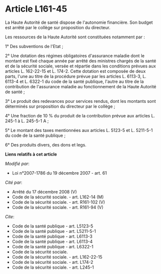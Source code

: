 # Article L161-45

La Haute Autorité de santé dispose de l'autonomie financière. Son budget est arrêté par le collège sur proposition du
directeur. 

Les ressources de la Haute Autorité sont constituées notamment par : 

1° Des subventions de l'Etat ; 

2° Une dotation des régimes obligatoires d'assurance maladie dont le montant est fixé chaque année par arrêté des ministres
chargés de la santé et de la sécurité sociale, versée et répartie dans les conditions prévues aux articles L. 162-22-15 et L.
174-2. Cette dotation est composée de deux parts, l'une au titre de la procédure prévue par les articles L. 6113-3, L. 6113-4
et L. 6322-1 du code de la santé publique, l'autre au titre de la contribution de l'assurance maladie au fonctionnement de la
Haute Autorité de santé ; 

3° Le produit des redevances pour services rendus, dont les montants sont déterminés sur proposition du directeur par le
collège ; 

4° Une fraction de 10 % du produit de la contribution prévue aux articles L. 245-1 à L. 245-5-1 A ; 

5° Le montant des taxes mentionnées aux articles L. 5123-5 et L. 5211-5-1 du code de la santé publique ; 

6° Des produits divers, des dons et legs.

**Liens relatifs à cet article**

_Modifié par_:

  - Loi n°2007-1786 du 19 décembre 2007 - art. 61

_Cité par_:

  - Arrêté du 17 décembre 2008 (V)
  - Code de la sécurité sociale. - art. L162-14 (M)
  - Code de la sécurité sociale. - art. R161-102 (V)
  - Code de la sécurité sociale. - art. R161-94 (V)

_Cite_:

  - Code de la santé publique - art. L5123-5
  - Code de la santé publique - art. L5211-5-1
  - Code de la santé publique - art. L6113-3
  - Code de la santé publique - art. L6113-4
  - Code de la santé publique - art. L6322-1
  - Code de la sécurité sociale.
  - Code de la sécurité sociale. - art. L162-22-15
  - Code de la sécurité sociale. - art. L174-2
  - Code de la sécurité sociale. - art. L245-1
